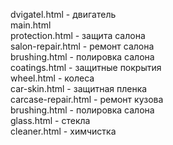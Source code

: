 dvigatel.html - двигатель<br>
main.html<br>
protection.html - защита салона<br>
salon-repair.html - ремонт салона<br>
brushing.html - полировка салона<br>
coatings.html - защитные покрытия<br>
wheel.html - колеса<br>
car-skin.html - защитная пленка<br>
carcase-repair.html - ремонт кузова  <br>
brushing.html - полировка салона<br>
glass.html - стекла<br>
cleaner.html - химчистка

